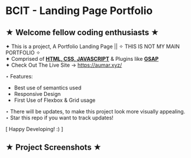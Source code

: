 # BCIT - Landing Page Portfolio
## ★ Welcome fellow coding enthusiasts ★

✦ This is a project, A Portfolio Landing Page || ✧ THIS IS NOT MY MAIN PORTFOLIO ✧ <br>
✦ Comprised of  <ins>**HTML, CSS, JAVASCRIPT**</ins> & Plugins like <ins>**GSAP**</ins> <br>
✦ Check Out The Live Site → https://aumar.xyz/ <br>

⋆ Features:
  - Best use of semantics used <br>
  - Responsive Design <br>
  - First Use of Flexbox & Grid usage <br>

⋆ There will be updates, to make this project look more visually appealing. <br>
⋆ Star this repo if you want to track updates!


[ Happy Developing! :) ]


## ★ Project Screenshots ★



